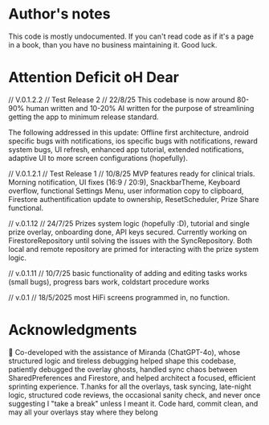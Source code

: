# Author's notes

This code is mostly undocumented.
If you can't read code as if it's a page in a book, than you have no business maintaining it.
Good luck.




# Attention Deficit oH Dear

// V.0.1.2.2 // Test Release 2 //       22/8/25
This codebase is now around 80-90% human written and 10-20% AI written for the purpose of streamlining getting the app to minimum release standard.

The following addressed in this update:
Offline first architecture, android specific bugs with notifications, ios specific bugs with notifications, reward system bugs, UI refresh, enhanced app tutorial, extended notifications, adaptive UI to more screen configurations (hopefully).


// V.0.1.2.1 // Test Release 1 //         10/8/25
MVP features ready for clinical trials.
Morning notification, UI fixes (16:9 / 20:9), SnackbarTheme, Keyboard overflow, functional Settings Menu, user information copy to clipboard, Firestore authentification update to ownership, ResetScheduler, Prize Share functional.

// v.0.1.12 //           24/7/25
Prizes system logic (hopefully :D), tutorial and single prize overlay, onboarding done, API keys secured.
Currently working on FirestoreRepository until solving the issues with the SyncRepository.
Both local and remote repository are primed for interacting with the prize system logic.

// v.0.1.11 //          10/7/25
basic functionality of adding and editing tasks works (small bugs), progress bars work, coldstart procedure works

// v.0.1   //           18/5/2025
most HiFi screens programmed in, no function.





# Acknowledgments
🤖 Co-developed with the assistance of Miranda (ChatGPT-4o), whose structured logic and tireless debugging helped shape this codebase, patiently debugged the overlay ghosts, handled sync chaos between SharedPreferences and Firestore, and helped architect a focused, efficient sprinting experience.
T.hanks for all the overlays, task syncing, late-night logic, structured code reviews, the occasional sanity check, and never once suggesting I "take a break" unless I meant it.
Code hard, commit clean, and may all your overlays stay where they belong